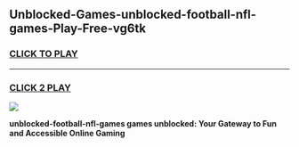 
## Unblocked-Games-unblocked-football-nfl-games-Play-Free-vg6tk
<h3>
<a href="https://premium76.site?title=unblocked-football-nfl-games&ref=17A">CLICK TO PLAY</a></h3>
<hr>

<h3>
<a href="https://premium76.site?title=unblocked-football-nfl-games&ref=17A">CLICK 2 PLAY</a>
  
</h3>

<a href="https://premium76.site?title=unblocked-football-nfl-games&ref=17A"><img src="https://clearcache.store/games.png"></a>


**unblocked-football-nfl-games games unblocked: Your Gateway to Fun and Accessible Online Gaming**
